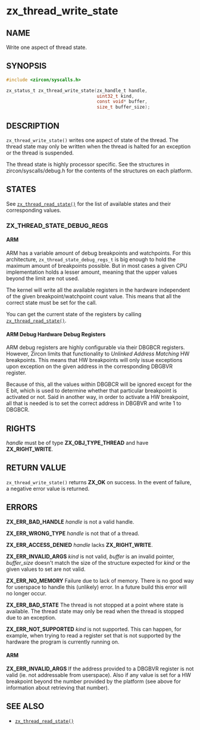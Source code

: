 # zx_thread_write_state

## NAME

<!-- Updated by update-docs-from-fidl, do not edit. -->

Write one aspect of thread state.

## SYNOPSIS

<!-- Updated by update-docs-from-fidl, do not edit. -->

```c
#include <zircon/syscalls.h>

zx_status_t zx_thread_write_state(zx_handle_t handle,
                                  uint32_t kind,
                                  const void* buffer,
                                  size_t buffer_size);
```

## DESCRIPTION

`zx_thread_write_state()` writes one aspect of state of the thread. The thread
state may only be written when the thread is halted for an exception or the
thread is suspended.

The thread state is highly processor specific. See the structures in
zircon/syscalls/debug.h for the contents of the structures on each platform.

## STATES

See [`zx_thread_read_state()`] for the list of available states
and their corresponding values.

### ZX_THREAD_STATE_DEBUG_REGS

#### ARM

ARM has a variable amount of debug breakpoints and watchpoints. For this
architecture, `zx_thread_state_debug_regs_t` is big enough to hold the maximum
amount of breakpoints possible. But in most cases a given CPU implementation
holds a lesser amount, meaning that the upper values beyond the limit are not
used.

The kernel will write all the available registers in the hardware independent of
the given breakpoint/watchpoint count value. This means that all the correct
state must be set for the call.

You can get the current state of the registers by calling
[`zx_thread_read_state()`](thread_read_state.md#zx_thread_state_debug_regs).

#### ARM Debug Hardware Debug Registers

ARM debug registers are highly configurable via their DBGBCR<n> registers.
However, Zircon limits that functionality to _Unlinked Address Matching_ HW
breakpoints. This means that HW breakpoints will only issue exceptions upon
exception on the given address in the corresponding DBGBVR register.

Because of this, all the values within DBGBCR will be ignored except for the E
bit, which is used to determine whether that particular breakpoint is activated
or not. Said in another way, in order to activate a HW breakpoint, all that is
needed is to set the correct address in DBGBVR and write 1 to DBGBCR.

## RIGHTS

<!-- Updated by update-docs-from-fidl, do not edit. -->

*handle* must be of type **ZX_OBJ_TYPE_THREAD** and have **ZX_RIGHT_WRITE**.

## RETURN VALUE

`zx_thread_write_state()` returns **ZX_OK** on success.
In the event of failure, a negative error value is returned.

## ERRORS

**ZX_ERR_BAD_HANDLE**  *handle* is not a valid handle.

**ZX_ERR_WRONG_TYPE**  *handle* is not that of a thread.

**ZX_ERR_ACCESS_DENIED**  *handle* lacks **ZX_RIGHT_WRITE**.

**ZX_ERR_INVALID_ARGS**  *kind* is not valid, *buffer* is an invalid pointer,
*buffer_size* doesn't match the size of the structure expected for *kind* or
the given values to set are not valid.


**ZX_ERR_NO_MEMORY**  Failure due to lack of memory.
There is no good way for userspace to handle this (unlikely) error.
In a future build this error will no longer occur.

**ZX_ERR_BAD_STATE**  The thread is not stopped at a point where state
is available. The thread state may only be read when the thread is stopped due
to an exception.

**ZX_ERR_NOT_SUPPORTED**  *kind* is not supported.
This can happen, for example, when trying to read a register set that
is not supported by the hardware the program is currently running on.

#### ARM

**ZX_ERR_INVALID_ARGS**   If the address provided to a DBGBVR register is not
valid (ie. not addressable from userspace). Also if any value is set for a HW
breakpoint beyond the number provided by the platform (see above for
information about retrieving that number).

## SEE ALSO

 - [`zx_thread_read_state()`]

<!-- References updated by update-docs-from-fidl, do not edit. -->

[`zx_thread_read_state()`]: thread_read_state.md
